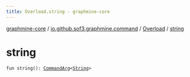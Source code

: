 ```yaml
---
title: Overload.string - graphmine-core
---
```


[graphmine-core](../../index.html) / [io.github.sof3.graphmine.command](../index.html) / [Overload](index.html) / [string](./string.html)

# string

`fun string(): `[`CommandArg`](../../io.github.sof3.graphmine.command.args/-command-arg/index.html)`<`[`String`](https://kotlinlang.org/api/latest/jvm/stdlib/kotlin/-string/index.html)`>`